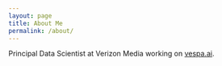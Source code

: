 ```yaml
---
layout: page
title: About Me
permalink: /about/
---
```


Principal Data Scientist at Verizon Media working on [vespa.ai](https://vespa.ai/).